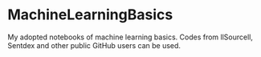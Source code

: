 # MachineLearningBasics
My adopted notebooks of machine learning basics. Codes from llSourcell, Sentdex and other public GitHub users can be used.
